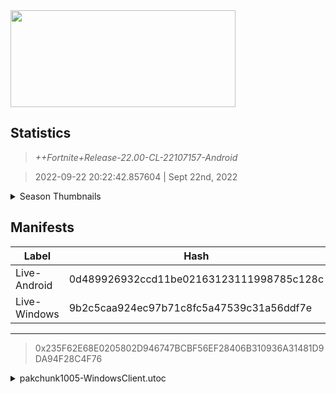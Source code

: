 <div style="pointer-events: none">
  <img style="pointer-events: none" src="https://raw.githubusercontent.com/Tectors/Archive/master/source/dependents/gen.22.00.svg" width="360" height="155">
<div>

## Statistics
> *++Fortnite+Release-22.00-CL-22107157-Android*

> 2022-09-22 20:22:42.857604 | Sept 22nd, 2022

<details>
  <summary>Season Thumbnails</summary>

  > Seasonal thumbnails are a season's normal ltms and their photos.

  | Name | ID |
  | - | - |
  | [Zero Build - Duos](https://raw.githubusercontent.com/Tectors/Archive/master/source/dependents/monthly-rotaton/playlist_nobuildbr_duo_22_00.png) | Playlist_NoBuildBR_Duo |
  | [Solo](https://raw.githubusercontent.com/Tectors/Archive/master/source/dependents/monthly-rotaton/playlist_defaultsolo_22_00.png) | Playlist_DefaultSolo |
  | [Zero Build - Trios](https://raw.githubusercontent.com/Tectors/Archive/master/source/dependents/monthly-rotaton/playlist_nobuildbr_trio_22_00.png) | Playlist_NoBuildBR_Trio |
  | [Zero Build - Solo](https://raw.githubusercontent.com/Tectors/Archive/master/source/dependents/monthly-rotaton/playlist_nobuildbr_solo_22_00.png) | Playlist_NoBuildBR_Solo |
</details>

## Manifests
| Label | Hash | Route |
| - | - | - |
| Live-Android | 0d489926932ccd11be02163123111998785c128c | [yCHjB3m6zQvX8igpX0-Am7F6veXhnA](https://github.com/Tectors/Archive/blob/master/manifests/yCHjB3m6zQvX8igpX0-Am7F6veXhnA.manifest) |
| Live-Windows | 9b2c5caa924ec97b71c8fc5a47539c31a56ddf7e | [Na0ceNkEKkNoXeFLRESY-bPav9DoLQ](https://github.com/Tectors/Archive/blob/master/manifests/Na0ceNkEKkNoXeFLRESY-bPav9DoLQ.manifest) |

---

> 0x235F62E68E0205802D946747BCBF56EF28406B310936A31481D9DA94F28C4F76

<details>
  <summary>pakchunk1005-WindowsClient.utoc</summary>

  > FortniteGame/Content/Paks/pakchunk1005-WindowsClient.utoc

  > 0x004E668A8988F776F1E0FCE8AED8A88E9A936FDDBC93B71FD4FA82E983E3BF3E

  <img src="https://raw.githubusercontent.com/Tectors/Archive/master/source/dependents/referred/EID_Prance_Follower.svg" width="100"> <img src="https://raw.githubusercontent.com/Tectors/Archive/master/source/dependents/referred/EID_Prance.svg" width="100"> 
</details>


